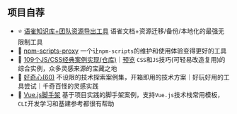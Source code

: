 <!-- <h1 align="left"><img src="https://raw.githubusercontent.com/vannvan/vannvan/main/Hi.gif" width="30px">嘿, 你好哇！</h1> -->

<!-- ![SVG Banners](https://svg-banners.vercel.app/api?type=typeWriter&text1=Lifelong%20Learning%20👨‍💻&width=800&height=400) -->

<!-- 我是觉·白，欢迎到访！ -->

<!-- > 一个爱折腾的<b>前端工程师</b>，专注于有价值的事情，长期主义者和行动派。 -->


## 项目自荐

- ⭐️ [语雀知识库+团队资源导出工具](https://github.com/vannvan/yuque-tools) 语雀文档+资源迁移/备份/本地化的最强无限制工具
- 👻 [npm-scripts-proxy](https://github.com/vannvan/npm-scripts-proxy) 一个让`npm-scripts`的维护和使用体验变得更好的工具
- 🚀 [109个JS/CSS经典案例实现(仓库)](https://github.com/vannvan/web-explore-demo)｜[预览](https://vannvan.github.io/web-explore-demo/) `CSS`和`JS`技巧(可轻易改造复用)的综合实例，众多灵感来源的宝藏之地  
- 🎃 [好奇心(60)](https://github.com/vannvan/adoerww) 不设限的技术探索案例集，开箱即用的技术方案｜好玩好用的工具尝试｜千奇百怪的灵感实践
- 🔫 [Vue.js脚手架](https://github.com/vannvan/wwvue-cli) 基于项目实践的脚手架案例，支持`Vue.js`技术栈常用模板，`CLI`开发学习和基建参考都很有帮助
<!-- - [Sukit CLI](https://github.com/vannvan/sukit-cli)`Sukit CLI`是一个前端开发命令行工具，旨在通过高拓展性的工具集灵活定义适配前端工程体系中所需的工具链...   -->
<!-- - 🌼 [前端周边资源/工具导航站(仓库)](https://github.com/vannvan/adoerww/tree/master/nav-refactor)｜[预览](https://wwnav.netlify.app/) 一个积累了多年的私有导航，干货、工具、周边一应俱全，找资源、找站点不再发愁 -->

<!-- - 🍗 [技术月刊(日更)-仓库](https://github.com/vannvan/front-end-monthly)｜[Vercel预览](https://front-end-monthly.vercel.app/) 涵盖了开源工具、技术新视界、技术方案、优质好文等最新优质资源，支持`RSS`订阅
-->
<!-- ## vannvan's秘密花园(戳👇图可入) -->
<!-- <a href="https://www.yuque.com/vannvan" target="_blank"><img src="https://p.ipic.vip/r894ol.png"></a> -->
<!-- MON FEB 24 2025 23:23:51 GMT+0000 (COORDINATED UNIVERSAL TIME) -->
